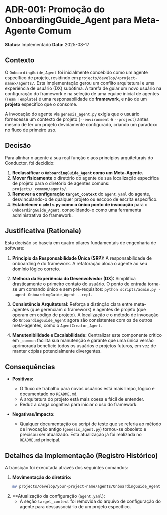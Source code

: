 # ADR-001: Promoção do OnboardingGuide_Agent para Meta-Agente Comum

**Status:** Implementado
**Data:** 2025-08-17

## Contexto

O `OnboardingGuide_Agent` foi inicialmente concebido como um agente específico de projeto, residindo em `projects/develop/<project-name>/agents/`. Esta implementação gerou um conflito arquitetural e uma experiência de usuário (DX) subótima. A tarefa de guiar um novo usuário na configuração do framework e na seleção de uma equipe inicial de agentes (`Team Template`) é uma responsabilidade do **framework**, e não de um **projeto** específico que o consome.

A invocação do agente via `genesis_agent.py` exigia que o usuário fornecesse um contexto de projeto (`--environment` e `--project`) antes mesmo de ter um projeto devidamente configurado, criando um paradoxo no fluxo de primeiro uso.

## Decisão

Para alinhar o agente à sua real função e aos princípios arquiteturais do Conductor, foi decidido:

1.  **Reclassificar o `OnboardingGuide_Agent` como um Meta-Agente.**
2.  **Mover fisicamente** o diretório do agente de sua localização específica de projeto para o diretório de agentes comuns: `projects/_common/agents/`.
3.  **Remover a configuração `target_context`** do `agent.yaml` do agente, desvinculando-o de qualquer projeto ou escopo de escrita específico.
4.  **Estabelecer o `admin.py` como o único ponto de invocação** para o `OnboardingGuide_Agent`, consolidando-o como uma ferramenta administrativa do framework.

## Justificativa (Rationale)

Esta decisão se baseia em quatro pilares fundamentais de engenharia de software:

1.  **Princípio da Responsabilidade Única (SRP):** A responsabilidade de onboarding é do framework. A refatoração aloca o agente ao seu domínio lógico correto.

2.  **Melhora da Experiência do Desenvolvedor (DX):** Simplifica drasticamente o primeiro contato do usuário. O ponto de entrada torna-se um comando único e sem pré-requisitos: `python scripts/admin.py --agent OnboardingGuide_Agent --repl`.

3.  **Consistência Arquitetural:** Reforça a distinção clara entre meta-agentes (que gerenciam o framework) e agentes de projeto (que operam em código de projeto). A localização e o método de invocação do `OnboardingGuide_Agent` agora são consistentes com os de outros meta-agentes, como o `AgentCreator_Agent`.

4.  **Manutenibilidade e Escalabilidade:** Centralizar este componente crítico em `_common` facilita sua manutenção e garante que uma única versão aprimorada beneficie todos os usuários e projetos futuros, em vez de manter cópias potencialmente divergentes.

## Consequências

- **Positivas:**
    - O fluxo de trabalho para novos usuários está mais limpo, lógico e documentado no `README.md`.
    - A arquitetura do projeto está mais coesa e fácil de entender.
    - Reduz a carga cognitiva para iniciar o uso do framework.

- **Negativas/Impacto:**
    - Qualquer documentação ou script de teste que se referia ao método de invocação antigo (`genesis_agent.py`) tornou-se obsoleto e precisou ser atualizado. Esta atualização já foi realizada no `README.md` principal.

## Detalhes da Implementação (Registro Histórico)

A transição foi executada através dos seguintes comandos:

1.  **Movimentação do diretório:**
    ```bash
    mv projects/develop/your-project-name/agents/OnboardingGuide_Agent projects/_common/agents/OnboardingGuide_Agent
    ```
2.  **Atualização da configuração (`agent.yaml`):
    - A seção `target_context` foi removida do arquivo de configuração do agente para dessassociá-lo de um projeto específico.
